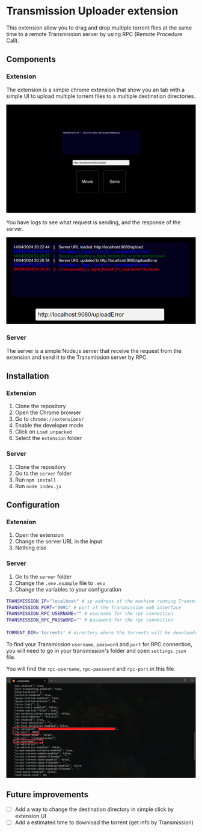 # Transmission Uploader extension

This extension allow you to drag and drop multiple torrent files at the same time to a remote Transmission server by using RPC (Remote Procedure Call).

## Components

### Extension

The extension is a simple chrome extension that show you an tab with a simple UI to upload multiple torrent files to a multiple destination directories.

![alt text](assets/readme/extension_welcome.png)

You have logs to see what request is sending, and the response of the server.

![alt text](assets/readme/extension_logs.png)

### Server

The server is a simple Node.js server that receive the request from the extension and send it to the Transmission server by RPC.

## Installation

### Extension

1. Clone the repository
2. Open the Chrome browser
3. Go to `chrome://extensions/`
4. Enable the developer mode
5. Click on `Load unpacked`
6. Select the `extension` folder

### Server

1. Clone the repository
2. Go to the `server` folder
3. Run `npm install`
4. Run `node index.js`

## Configuration

### Extension

1. Open the extension
2. Change the server URL in the input
3. Nothing else

### Server

1. Go to the `server` folder
2. Change the `.env.example` file to `.env`
3. Change the variables to your configuration

```bash
TRANSMISSION_IP="localhost" # ip address of the machine running Transmission
TRANSMISSION_PORT="9091" # port of the Transmission web interface
TRANSMISSION_RPC_USERNAME="" # username for the rpc connection
TRANSMISSION_RPC_PASSWORD="" # password for the rpc connection

TORRENT_DIR='torrents' # directory where the torrents will be downloaded
```

To find your Transmission `username`, `password` and `port` for RPC connection, you will need to go in your transmission's folder and open `settings.json` file.

You will find the `rpc-username`, `rpc-password` and `rpc-port` in this file.

![alt text](assets/readme/transmission_settings.png)

## Future improvements

- [ ] Add a way to change the destination directory in simple click by extension UI
- [ ] Add a estimated time to download the torrent (get info by Transmission)
